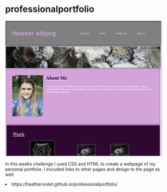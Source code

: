# professionalportfolio
<img src="./images/screenshot.png" alt=""/>
<p>In this weeks challenge I used CSS and HTML to create a webpage of my personal portfolio. I included links to other pages and design to the page as well.</p>
<li>https://heatherviolet.github.io/professionalportfolio/</li>